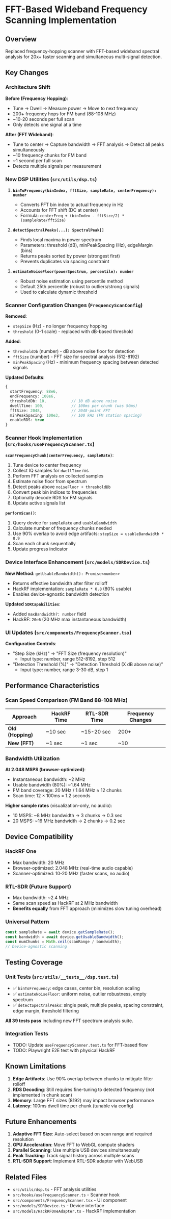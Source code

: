 # FFT-Based Wideband Frequency Scanning Implementation

## Overview
Replaced frequency-hopping scanner with FFT-based wideband spectral analysis for 20x+ faster scanning and simultaneous multi-signal detection.

## Key Changes

### Architecture Shift
**Before (Frequency Hopping)**:
- Tune → Dwell → Measure power → Move to next frequency
- 200+ frequency hops for FM band (88-108 MHz)
- ~10-20 seconds per full scan
- Only detects one signal at a time

**After (FFT Wideband)**:
- Tune to center → Capture bandwidth → FFT analysis → Detect all peaks simultaneously
- ~10 frequency chunks for FM band
- ~1 second per full scan
- Detects multiple signals per measurement

### New DSP Utilities (`src/utils/dsp.ts`)

1. **`binToFrequency(binIndex, fftSize, sampleRate, centerFrequency): number`**
   - Converts FFT bin index to actual frequency in Hz
   - Accounts for FFT shift (DC at center)
   - Formula: `centerFreq + (binIndex - fftSize/2) * (sampleRate/fftSize)`

2. **`detectSpectralPeaks(...): SpectralPeak[]`**
   - Finds local maxima in power spectrum
   - Parameters: threshold (dB), minPeakSpacing (Hz), edgeMargin (bins)
   - Returns peaks sorted by power (strongest first)
   - Prevents duplicates via spacing constraint

3. **`estimateNoiseFloor(powerSpectrum, percentile): number`**
   - Robust noise estimation using percentile method
   - Default 25th percentile (robust to outliers/strong signals)
   - Used to calculate dynamic threshold

### Scanner Configuration Changes (`FrequencyScanConfig`)

**Removed**:
- `stepSize` (Hz) - no longer frequency hopping
- `threshold` (0-1 scale) - replaced with dB-based threshold

**Added**:
- `thresholdDb` (number) - dB above noise floor for detection
- `fftSize` (number) - FFT size for spectral analysis (512-8192)
- `minPeakSpacing` (Hz) - minimum frequency spacing between detected signals

**Updated Defaults**:
```typescript
{
  startFrequency: 88e6,
  endFrequency: 108e6,
  thresholdDb: 10,           // 10 dB above noise
  dwellTime: 100,            // 100ms per chunk (was 50ms)
  fftSize: 2048,             // 2048-point FFT
  minPeakSpacing: 100e3,     // 100 kHz (FM station spacing)
  enableRDS: true
}
```

### Scanner Hook Implementation (`src/hooks/useFrequencyScanner.ts`)

**`scanFrequencyChunk(centerFrequency, sampleRate)`**:
1. Tune device to center frequency
2. Collect IQ samples for `dwellTime` ms
3. Perform FFT analysis on collected samples
4. Estimate noise floor from spectrum
5. Detect peaks above `noiseFloor + thresholdDb`
6. Convert peak bin indices to frequencies
7. Optionally decode RDS for FM signals
8. Update active signals list

**`performScan()`**:
1. Query device for `sampleRate` and `usableBandwidth`
2. Calculate number of frequency chunks needed
3. Use 90% overlap to avoid edge artifacts: `stepSize = usableBandwidth * 0.9`
4. Scan each chunk sequentially
5. Update progress indicator

### Device Interface Enhancement (`src/models/SDRDevice.ts`)

**New Method**: `getUsableBandwidth(): Promise<number>`
- Returns effective bandwidth after filter rolloff
- HackRF implementation: `sampleRate * 0.8` (80% usable)
- Enables device-agnostic bandwidth detection

**Updated `SDRCapabilities`**:
- Added `maxBandwidth?: number` field
- HackRF: `20e6` (20 MHz max instantaneous bandwidth)

### UI Updates (`src/components/FrequencyScanner.tsx`)

**Configuration Controls**:
- "Step Size (kHz)" → "FFT Size (frequency resolution)"
  - Input type: number, range 512-8192, step 512
- "Detection Threshold (%)" → "Detection Threshold (X dB above noise)"
  - Input type: number, range 3-30 dB, step 1

## Performance Characteristics

### Scan Speed Comparison (FM Band 88-108 MHz)

| Approach | HackRF Time | RTL-SDR Time | Frequency Changes |
|----------|-------------|--------------|-------------------|
| **Old (Hopping)** | ~10 sec | ~15-20 sec | 200+ |
| **New (FFT)** | ~1 sec | ~1 sec | ~10 |

### Bandwidth Utilization

**At 2.048 MSPS (browser-optimized)**:
- Instantaneous bandwidth: ~2 MHz
- Usable bandwidth (80%): ~1.64 MHz
- FM band coverage: 20 MHz / 1.64 MHz ≈ 12 chunks
- Scan time: 12 × 100ms = 1.2 seconds

**Higher sample rates** (visualization-only, no audio):
- 10 MSPS: ~8 MHz bandwidth → 3 chunks → 0.3 sec
- 20 MSPS: ~16 MHz bandwidth → 2 chunks → 0.2 sec

## Device Compatibility

### HackRF One
- Max bandwidth: 20 MHz
- Browser-optimized: 2.048 MHz (real-time audio capable)
- Scanner-optimized: 10-20 MHz (faster scans, no audio)

### RTL-SDR (Future Support)
- Max bandwidth: ~2.4 MHz
- Same scan speed as HackRF at 2 MHz bandwidth
- **Benefits equally** from FFT approach (minimizes slow tuning overhead)

### Universal Pattern
```typescript
const sampleRate = await device.getSampleRate();
const bandwidth = await device.getUsableBandwidth();
const numChunks = Math.ceil(scanRange / bandwidth);
// Device-agnostic scanning
```

## Testing Coverage

### Unit Tests (`src/utils/__tests__/dsp.test.ts`)
- ✅ `binToFrequency`: edge cases, center bin, resolution scaling
- ✅ `estimateNoiseFloor`: uniform noise, outlier robustness, empty spectrum
- ✅ `detectSpectralPeaks`: single peak, multiple peaks, spacing constraint, edge margin, threshold filtering

**All 39 tests pass** including new FFT spectrum analysis suite.

### Integration Tests
- TODO: Update `useFrequencyScanner.test.ts` for FFT-based flow
- TODO: Playwright E2E test with physical HackRF

## Known Limitations

1. **Edge Artifacts**: Use 90% overlap between chunks to mitigate filter rolloff
2. **RDS Decoding**: Still requires fine-tuning to detected frequency (not implemented in chunk scan)
3. **Memory**: Large FFT sizes (8192) may impact browser performance
4. **Latency**: 100ms dwell time per chunk (tunable via config)

## Future Enhancements

1. **Adaptive FFT Size**: Auto-select based on scan range and required resolution
2. **GPU Acceleration**: Move FFT to WebGL compute shaders
3. **Parallel Scanning**: Use multiple USB devices simultaneously
4. **Peak Tracking**: Track signal history across multiple scans
5. **RTL-SDR Support**: Implement RTL-SDR adapter with WebUSB

## Related Files
- `src/utils/dsp.ts` - FFT analysis utilities
- `src/hooks/useFrequencyScanner.ts` - Scanner hook
- `src/components/FrequencyScanner.tsx` - UI component
- `src/models/SDRDevice.ts` - Device interface
- `src/models/HackRFOneAdapter.ts` - HackRF implementation
